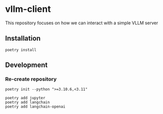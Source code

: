 # vllm-client

This repository focuses on how we can interact with a simple VLLM server

## Installation

```
poetry install
```

## Development

### Re-create repository

```
poetry init --python ">=3.10.6,<3.11"
```

```
poetry add jupyter
poetry add langchain
poetry add langchain-openai
```
